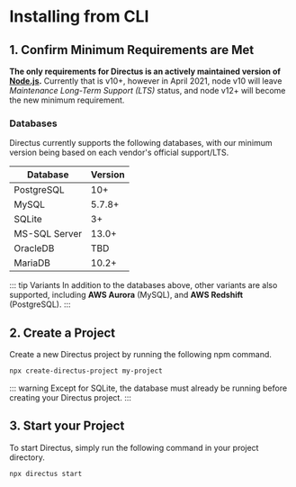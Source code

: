 # Installing from CLI

## 1. Confirm Minimum Requirements are Met

**The only requirements for Directus is an actively maintained version of
[Node.js](https://nodejs.org/en/about/releases/).** Currently that is v10+, however in April 2021, node v10 will leave
_Maintenance Long-Term Support (LTS)_ status, and node v12+ will become the new minimum requirement.

### Databases

Directus currently supports the following databases, with our minimum version being based on each vendor's official
support/LTS.

| Database      | Version |
| ------------- | ------- |
| PostgreSQL    | 10+     |
| MySQL         | 5.7.8+  |
| SQLite        | 3+      |
| MS-SQL Server | 13.0+   |
| OracleDB      | TBD     |
| MariaDB       | 10.2+   |

<!-- prettier-ignore-start -->
::: tip
Variants In addition to the databases above, other variants are also supported, including **AWS Aurora** (MySQL), and **AWS Redshift** (PostgreSQL).
:::
<!-- prettier-ignore-end -->

## 2. Create a Project

Create a new Directus project by running the following npm command.

```bash
npx create-directus-project my-project
```

<!-- prettier-ignore-start -->
::: warning
Except for SQLite, the database must already be running before creating your Directus
project.
:::
<!-- prettier-ignore-end -->

## 3. Start your Project

To start Directus, simply run the following command in your project directory.

```bash
npx directus start
```
